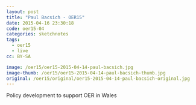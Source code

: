```yaml
---
layout: post
title: "Paul Bacsich - OER15"
date: 2015-04-16 23:30:18
code: oer15-04
categories: sketchnotes
tags:
  - oer15
  - live
cc: BY-SA

image: /oer15/oer15-2015-04-14-paul-bacsich.jpg
image-thumb: /oer15/oer15-2015-04-14-paul-bacsich-thumb.jpg
original: /oer15/original/oer15-2015-04-14-paul-bacsich-original.jpg
---
```


Policy development to support OER in Wales
